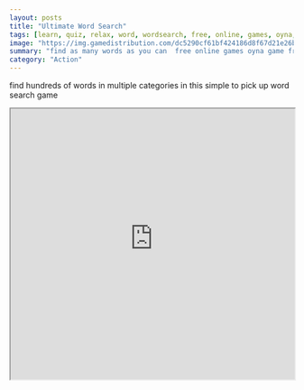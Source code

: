 ```yaml
---
layout: posts
title: "Ultimate Word Search"
tags: [learn, quiz, relax, word, wordsearch, free, online, games, oyna, game, free, games, play, play, games]
image: "https://img.gamedistribution.com/dc5290cf61bf424186d8f67d21e26b70.jpg"
summary: "find as many words as you can  free online games oyna game free games play play games"
category: "Action"
---
```


find hundreds of words in multiple categories in this simple to pick up word search game

<iframe width="100%" height="480px;" src="https://html5.gamedistribution.com/dc5290cf61bf424186d8f67d21e26b70/"></iframe>